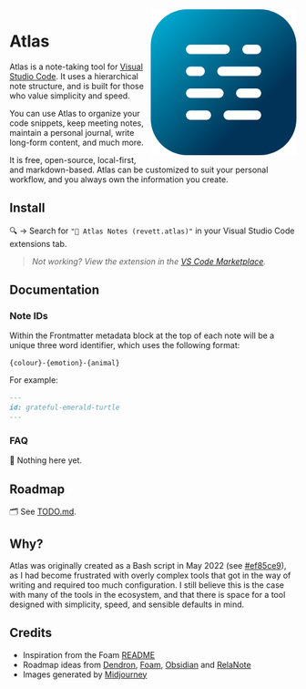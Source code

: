 <img src="./assets/icon@256px.png" alt="Icon" align="right">

# Atlas <!-- omit from toc -->

Atlas is a note-taking tool for [Visual Studio Code](https://code.visualstudio.com). It uses a
hierarchical note structure, and is built for those who value simplicity and speed.

You can use Atlas to organize your code snippets, keep meeting notes, maintain a personal journal,
write long-form content, and much more.

It is free, open-source, local-first, and markdown-based. Atlas can be customized to suit your
personal workflow, and you always own the information you create.

## Install <!-- omit from toc -->

🔍 → Search for `"📖 Atlas Notes (revett.atlas)"` in your Visual Studio Code extensions tab.

> _Not working? View the extension in the
> [VS Code Marketplace](https://marketplace.visualstudio.com/items?itemName=revett.atlas)._

## Documentation

### Note IDs

Within the Frontmatter metadata block at the top of each note will be a unique three word
identifier, which uses the following format:

```
{colour}-{emotion}-{animal}
```

For example:

```md
---
id: grateful-emerald-turtle
---
```

### FAQ

📘 Nothing here yet.

## Roadmap <!-- omit from toc -->

🗂 See [TODO.md](https://github.com/revett/atlas/blob/main/TODO.md).

## Why? <!-- omit from toc -->

Atlas was originally created as a Bash script in May 2022 (see
[#ef85ce9](https://github.com/revett/atlas/commit/ef85ce9d70593c8b3dfb8e1c2aab56300bbee959)), as I had
become frustrated with overly complex tools that got in the way of writing and required too much
configuration. I still believe this is the case with many of the tools in the ecosystem, and that
there is space for a tool designed with simplicity, speed, and sensible defaults in mind.

## Credits <!-- omit from toc -->

- Inspiration from the Foam [README](https://github.com/foambubble/foam)
- Roadmap ideas from [Dendron](https://github.com/dendronhq/dendron),
  [Foam](https://github.com/foambubble/foam), [Obsidian](https://github.com/obsidianmd) and
  [RelaNote](https://relanote.com)
- Images generated by [Midjourney](https://www.midjourney.com/showcase)
